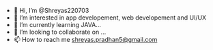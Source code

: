 - 👋 Hi, I’m @Shreyas220703
- 👀 I’m interested in app developement, web developement and UI/UX
- 🌱 I’m currently learning JAVA...
- 💞️ I’m looking to collaborate on ...
- 📫 How to reach me shreyas.pradhan5@gmail.com

<!---
Shreyas220703/Shreyas220703 is a ✨ special ✨ repository because its `README.md` (this file) appears on your GitHub profile.
You can click the Preview link to take a look at your changes.
--->
